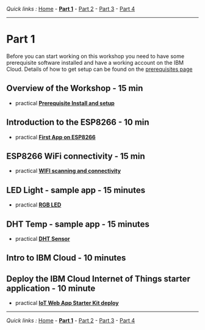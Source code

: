 *Quick links :*
[Home](/README.md) - [**Part 1**](../part1/README.md) - [Part 2](../part2/README.md) - [Part 3](../part3/README.md) - [Part 4](../part4/README.md)
***

# Part 1

Before you can start working on this workshop you need to have some prerequisite software installed and have a working account on the IBM Cloud.  Details of how to get setup can be found on the [prerequisites page](PREREQ.md)

## Overview of the Workshop - 15 min

- practical [**Prerequisite Install and setup**](PREREQ.md)

## Introduction to the ESP8266 - 10 min

- practical [**First App on ESP8266**](FIRSTAPP.md)

## ESP8266 WiFi connectivity - 15 min

- practical [**WIFI scanning and connectivity**](WIFI.md)

## LED Light - sample app - 15 minutes

- practical [**RGB LED**](LED.md)

## DHT Temp - sample app - 15 minutes

- practical [**DHT Sensor**](DHT.md)

## Intro to IBM Cloud - 10 minutes

## Deploy the IBM Cloud Internet of Things starter application - 10 minute

- practical [**IoT Web App Starter Kit deploy**](IOTCLOUD.md)

***
*Quick links :*
[Home](/README.md) - [**Part 1**](../part1/README.md) - [Part 2](../part2/README.md) - [Part 3](../part3/README.md) - [Part 4](../part4/README.md)
